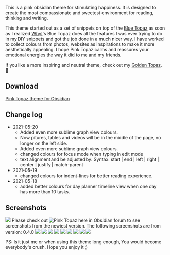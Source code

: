 This is a pink obsidian theme for stimulating happiness. It is designed to create the most compassionate and sweetest environment for reading, thinking  and writing. 

This theme started out as a set of snippets on top of the [Blue Topaz](https://forum.obsidian.md/t/theme-blue-topaz-v2-4-updated-20210403-for-v0-11-12/6425) as soon as I realized  [WhyI](https://forum.obsidian.md/u/whyI)'s Blue Topaz does all the features I was ever trying to do in my DIY snippets and got the job done in a much nicer way. I have worked to collect colours from photos, websites as inspirations to make it more aesthetically appealing. I hope Pink Topaz calms and reassures your emotional energies the way it did to me and my friends.

If you like a more inspiring and neutral theme, check out my [Golden Topaz](https://forum.obsidian.md/t/golden-topaz-theme-of-sublime/18489). :smiling_face_with_three_hearts:

## Download
[ Pink Topaz theme for Obsidian ](https://github.com/shaggyfeng/obsidian-Pink-topaz-theme/files/6518969/Pink.Topaz.zip)

## Change log
- 2021-05-20
	- Added even more sublime graph view colours.
	- Now pitures, tables and videos will be in the middle of the page, no longer on the left side.      
	- Added even more sublime graph view colours.
	- changed colours for focus mode when typing in edit mode
	- text alignment and be adjusted by: Syntax: start | end | left | right | center | justify | match-parent
- 2021-05-19
	- changed colours for indent-lines for better reading experience.   
- 2021-05-18 
	- added better colours for day planner timeline view when one day 
           has more than 10 tasks.
		
## Screenshots
![](https://github.com/shaggyfeng/obsidian-Pink-topaz-theme/blob/main/Pink%20Topaz.gif)
Please check out ![Pink Topaz here in Obsidian forum](https://forum.obsidian.md/t/pink-topaz-theme-for-flowers-and-sweetness/18451) to see screenshots from the newiest version.
The following screenshots are from version: 0.4.0
![](https://forum.obsidian.md/uploads/default/optimized/2X/a/ad3da3bf3c08d6ca4928f0a99f60e403de4f89fb_2_1035x582.png) 
![](https://forum.obsidian.md/uploads/default/optimized/2X/e/e1528347a781d3bc1420b9d058f81d521b9000fc_2_1035x582.png) 
![](https://forum.obsidian.md/uploads/default/optimized/2X/e/e713b241f3fb90c9b69ddaeb3be3564daa5f8d3e_2_1035x582.png) 
![](https://forum.obsidian.md/uploads/default/optimized/2X/b/b58e98c70900b8249d15810beb8ec73cb4982b78_2_1035x582.png) 
![](https://forum.obsidian.md/uploads/default/optimized/2X/8/84500a30909d2e977fafbebd3642f0517cdd43c2_2_1035x582.png) 
![](https://forum.obsidian.md/uploads/default/optimized/2X/6/69accdb8679b366856edba2158737bc972a2a9a7_2_1035x582.png) 
![](https://forum.obsidian.md/uploads/default/optimized/2X/f/f07025ba985d22499e1c3f739cea14e1a3ce35a8_2_1035x582.png) 
![](https://forum.obsidian.md/uploads/default/optimized/2X/5/5433247280caeb60649a8a95f270b6eefe188b97_2_1035x582.png) 
![](https://forum.obsidian.md/uploads/default/optimized/2X/9/98e2a90280761ae93f9642fafc9e6f85b97786b2_2_1035x582.png) 


PS: Is it just me or when using this theme long enough, You would become everybody's crush. Hope you enjoy it ;)

